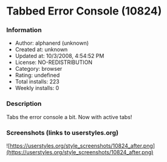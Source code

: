 # Tabbed Error Console (10824)

### Information
- Author: alphanerd (unknown)
- Created at: unknown
- Updated at: 10/3/2008, 4:54:52 PM
- License: NO-REDISTRIBUTION
- Category: browser
- Rating: undefined
- Total installs: 223
- Weekly installs: 0


### Description
Tabs the error console a bit. Now with active tabs!


### Screenshots (links to userstyles.org)
![https://userstyles.org/style_screenshots/10824_after.png](https://userstyles.org/style_screenshots/10824_after.png)


